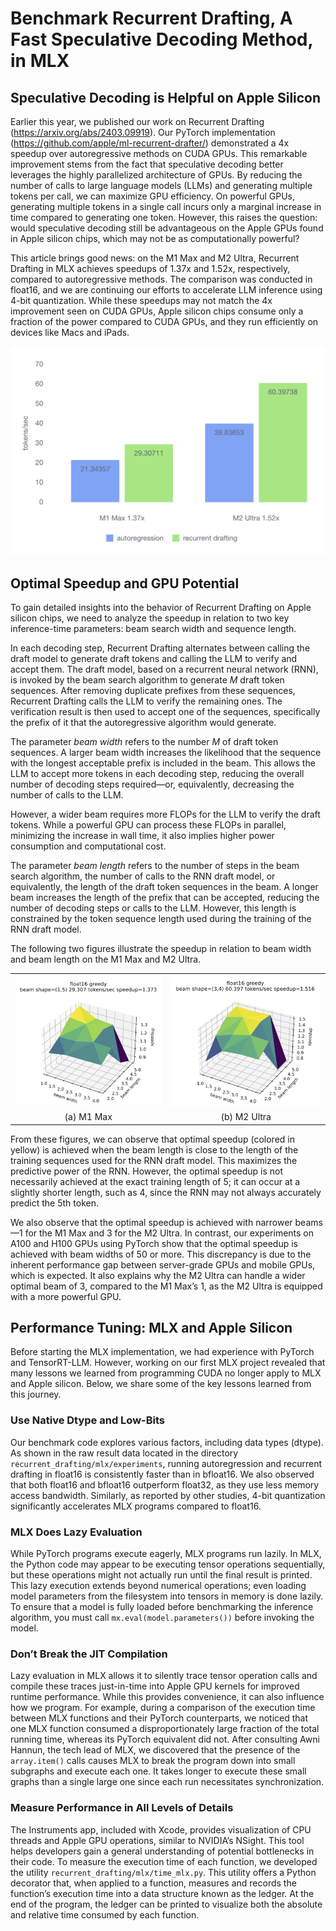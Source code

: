 # Benchmark Recurrent Drafting, A Fast Speculative Decoding Method, in MLX

## Speculative Decoding is Helpful on Apple Silicon

Earlier this year, we published our work on Recurrent Drafting (https://arxiv.org/abs/2403.09919). Our PyTorch implementation (https://github.com/apple/ml-recurrent-drafter/) demonstrated a 4x speedup over autoregressive methods on CUDA GPUs. This remarkable improvement stems from the fact that speculative decoding better leverages the highly parallelized architecture of GPUs. By reducing the number of calls to large language models (LLMs) and generating multiple tokens per call, we can maximize GPU efficiency. On powerful GPUs, generating multiple tokens in a single call incurs only a marginal increase in time compared to generating one token. However, this raises the question: would speculative decoding still be advantageous on the Apple GPUs found in Apple silicon chips, which may not be as computationally powerful?

This article brings good news: on the M1 Max and M2 Ultra, Recurrent Drafting in MLX achieves speedups of 1.37x and 1.52x, respectively, compared to autoregressive methods. The comparison was conducted in float16, and we are continuing our efforts to accelerate LLM inference using 4-bit quantization. While these speedups may not match the 4x improvement seen on CUDA GPUs, Apple silicon chips consume only a fraction of the power compared to CUDA GPUs, and they run efficiently on devices like Macs and iPads.

<center><img width=600 src="mlx-speedup.png" /></center>

## Optimal Speedup and GPU Potential

To gain detailed insights into the behavior of Recurrent Drafting on Apple silicon chips, we need to analyze the speedup in relation to two key inference-time parameters: beam search width and sequence length.

In each decoding step, Recurrent Drafting alternates between calling the draft model to generate draft tokens and calling the LLM to verify and accept them. The draft model, based on a recurrent neural network (RNN), is invoked by the beam search algorithm to generate *M* draft token sequences. After removing duplicate prefixes from these sequences, Recurrent Drafting calls the LLM to verify the remaining ones. The verification result is then used to accept one of the sequences, specifically the prefix of it that the autoregressive algorithm would generate.

The parameter *beam width* refers to the number *M* of draft token sequences. A larger beam width increases the likelihood that the sequence with the longest acceptable prefix is included in the beam. This allows the LLM to accept more tokens in each decoding step, reducing the overall number of decoding steps required—or, equivalently, decreasing the number of calls to the LLM.

However, a wider beam requires more FLOPs for the LLM to verify the draft tokens. While a powerful GPU can process these FLOPs in parallel, minimizing the increase in wall time, it also implies higher power consumption and computational cost.

The parameter *beam length* refers to the number of steps in the beam search algorithm, the number of calls to the RNN draft model, or equivalently, the length of the draft token sequences in the beam. A longer beam increases the length of the prefix that can be accepted, reducing the number of decoding steps or calls to the LLM. However, this length is constrained by the token sequence length used during the training of the RNN draft model.

The following two figures illustrate the speedup in relation to beam width and beam length on the M1 Max and M2 Ultra.

<table>
<tr><td><img src="mlx-speedup-m1-max.png" /></td><td><img src="mlx-speedup-m2-ultra.png" /></td></tr>
<tr><td align="center" valign="middle">(a) M1 Max</td><td align="center" valign="middle">(b) M2 Ultra</td></tr>
</table>

From these figures, we can observe that optimal speedup (colored in yellow) is achieved when the beam length is close to the length of the training sequences used for the RNN draft model. This maximizes the predictive power of the RNN. However, the optimal speedup is not necessarily achieved at the exact training length of 5; it can occur at a slightly shorter length, such as 4, since the RNN may not always accurately predict the 5th token.

We also observe that the optimal speedup is achieved with narrower beams—1 for the M1 Max and 3 for the M2 Ultra. In contrast, our experiments on A100 and H100 GPUs using PyTorch show that the optimal speedup is achieved with beam widths of 50 or more. This discrepancy is due to the inherent performance gap between server-grade GPUs and mobile GPUs, which is expected. It also explains why the M2 Ultra can handle a wider optimal beam of 3, compared to the M1 Max’s 1, as the M2 Ultra is equipped with a more powerful GPU.

## Performance Tuning: MLX and Apple Silicon

Before starting the MLX implementation, we had experience with PyTorch and TensorRT-LLM. However, working on our first MLX project revealed that many lessons we learned from programming CUDA no longer apply to MLX and Apple silicon. Below, we share some of the key lessons learned from this journey.

### Use Native Dtype and Low-Bits

Our benchmark code explores various factors, including data types (dtype). As shown in the raw result data located in the directory `recurrent_drafting/mlx/experiments`, running autoregression and recurrent drafting in float16 is consistently faster than in bfloat16. We also observed that both float16 and bfloat16 outperform float32, as they use less memory access bandwidth. Similarly, as reported by other studies, 4-bit quantization significantly accelerates MLX programs compared to float16.

### MLX Does Lazy Evaluation

While PyTorch programs execute eagerly, MLX programs run lazily. In MLX, the Python code may appear to be executing tensor operations sequentially, but these operations might not actually run until the final result is printed. This lazy execution extends beyond numerical operations; even loading model parameters from the filesystem into tensors in memory is done lazily. To ensure that a model is fully loaded before benchmarking the inference algorithm, you must call `mx.eval(model.parameters())` before invoking the model.

### Don’t Break the JIT Compilation

Lazy evaluation in MLX allows it to silently trace tensor operation calls and compile these traces just-in-time into Apple GPU kernels for improved runtime performance. While this provides convenience, it can also influence how we program. For example, during a comparison of the execution time between MLX functions and their PyTorch counterparts, we noticed that one MLX function consumed a disproportionately large fraction of the total running time, whereas its PyTorch equivalent did not. After consulting Awni Hannun, the tech lead of MLX, we discovered that the presence of the `array.item()` calls causes MLX to break the program down into small subgraphs and execute each one. It takes longer to execute these small graphs than a single large one since each run necessitates synchronization.

### Measure Performance in All Levels of Details

The Instruments app, included with Xcode, provides visualization of CPU threads and Apple GPU operations, similar to NVIDIA’s NSight. This tool helps developers gain a general understanding of potential bottlenecks in their code. To measure the execution time of each function, we developed the utility `recurrent_drafting/mlx/time_mlx.py`. This utility offers a Python decorator that, when applied to a function, measures and records the function’s execution time into a data structure known as the ledger. At the end of the program, the ledger can be printed to visualize both the absolute and relative time consumed by each function.
